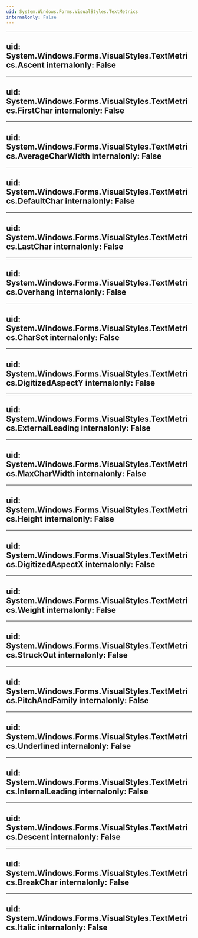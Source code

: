 ```yaml
---
uid: System.Windows.Forms.VisualStyles.TextMetrics
internalonly: False
---
```


---
uid: System.Windows.Forms.VisualStyles.TextMetrics.Ascent
internalonly: False
---

---
uid: System.Windows.Forms.VisualStyles.TextMetrics.FirstChar
internalonly: False
---

---
uid: System.Windows.Forms.VisualStyles.TextMetrics.AverageCharWidth
internalonly: False
---

---
uid: System.Windows.Forms.VisualStyles.TextMetrics.DefaultChar
internalonly: False
---

---
uid: System.Windows.Forms.VisualStyles.TextMetrics.LastChar
internalonly: False
---

---
uid: System.Windows.Forms.VisualStyles.TextMetrics.Overhang
internalonly: False
---

---
uid: System.Windows.Forms.VisualStyles.TextMetrics.CharSet
internalonly: False
---

---
uid: System.Windows.Forms.VisualStyles.TextMetrics.DigitizedAspectY
internalonly: False
---

---
uid: System.Windows.Forms.VisualStyles.TextMetrics.ExternalLeading
internalonly: False
---

---
uid: System.Windows.Forms.VisualStyles.TextMetrics.MaxCharWidth
internalonly: False
---

---
uid: System.Windows.Forms.VisualStyles.TextMetrics.Height
internalonly: False
---

---
uid: System.Windows.Forms.VisualStyles.TextMetrics.DigitizedAspectX
internalonly: False
---

---
uid: System.Windows.Forms.VisualStyles.TextMetrics.Weight
internalonly: False
---

---
uid: System.Windows.Forms.VisualStyles.TextMetrics.StruckOut
internalonly: False
---

---
uid: System.Windows.Forms.VisualStyles.TextMetrics.PitchAndFamily
internalonly: False
---

---
uid: System.Windows.Forms.VisualStyles.TextMetrics.Underlined
internalonly: False
---

---
uid: System.Windows.Forms.VisualStyles.TextMetrics.InternalLeading
internalonly: False
---

---
uid: System.Windows.Forms.VisualStyles.TextMetrics.Descent
internalonly: False
---

---
uid: System.Windows.Forms.VisualStyles.TextMetrics.BreakChar
internalonly: False
---

---
uid: System.Windows.Forms.VisualStyles.TextMetrics.Italic
internalonly: False
---
